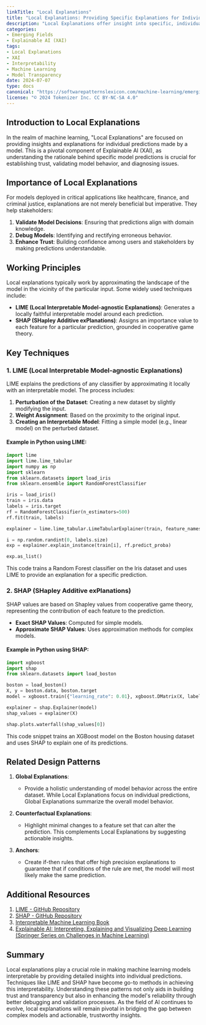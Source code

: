 ```yaml
---
linkTitle: "Local Explanations"
title: "Local Explanations: Providing Specific Explanations for Individual Predictions"
description: "Local Explanations offer insight into specific, individual predictions made by machine learning models, crucial for interpreting and understanding model behavior."
categories:
- Emerging Fields
- Explainable AI (XAI)
tags:
- Local Explanations
- XAI
- Interpretability
- Machine Learning
- Model Transparency
date: 2024-07-07
type: docs
canonical: "https://softwarepatternslexicon.com/machine-learning/emerging-fields/explainable-ai-(xai)/local-explanations"
license: "© 2024 Tokenizer Inc. CC BY-NC-SA 4.0"
---
```


## Introduction to Local Explanations

In the realm of machine learning, "Local Explanations" are focused on providing insights and explanations for individual predictions made by a model. This is a pivotal component of Explainable AI (XAI), as understanding the rationale behind specific model predictions is crucial for establishing trust, validating model behavior, and diagnosing issues.

## Importance of Local Explanations

For models deployed in critical applications like healthcare, finance, and criminal justice, explanations are not merely beneficial but imperative. They help stakeholders:

1. **Validate Model Decisions**: Ensuring that predictions align with domain knowledge.
2. **Debug Models**: Identifying and rectifying erroneous behavior.
3. **Enhance Trust**: Building confidence among users and stakeholders by making predictions understandable.

## Working Principles

Local explanations typically work by approximating the landscape of the model in the vicinity of the particular input. Some widely used techniques include:

- **LIME (Local Interpretable Model-agnostic Explanations)**: Generates a locally faithful interpretable model around each prediction.
- **SHAP (SHapley Additive exPlanations)**: Assigns an importance value to each feature for a particular prediction, grounded in cooperative game theory.

## Key Techniques

### 1. LIME (Local Interpretable Model-agnostic Explanations)

LIME explains the predictions of any classifier by approximating it locally with an interpretable model. The process includes:

1. **Perturbation of the Dataset**: Creating a new dataset by slightly modifying the input.
2. **Weight Assignment**: Based on the proximity to the original input.
3. **Creating an Interpretable Model**: Fitting a simple model (e.g., linear model) on the perturbed dataset.

#### Example in Python using LIME:

```python
import lime
import lime.lime_tabular
import numpy as np
import sklearn
from sklearn.datasets import load_iris
from sklearn.ensemble import RandomForestClassifier

iris = load_iris()
train = iris.data
labels = iris.target
rf = RandomForestClassifier(n_estimators=500)
rf.fit(train, labels)

explainer = lime.lime_tabular.LimeTabularExplainer(train, feature_names=iris.feature_names, class_names=iris.target_names, discretize_continuous=True)

i = np.random.randint(0, labels.size)
exp = explainer.explain_instance(train[i], rf.predict_proba)

exp.as_list()
```
This code trains a Random Forest classifier on the Iris dataset and uses LIME to provide an explanation for a specific prediction.

### 2. SHAP (SHapley Additive exPlanations)

SHAP values are based on Shapley values from cooperative game theory, representing the contribution of each feature to the prediction. 

- **Exact SHAP Values**: Computed for simple models.
- **Approximate SHAP Values**: Uses approximation methods for complex models.

#### Example in Python using SHAP:

```python
import xgboost
import shap
from sklearn.datasets import load_boston

boston = load_boston()
X, y = boston.data, boston.target
model = xgboost.train({"learning_rate": 0.01}, xgboost.DMatrix(X, label=y), 100)

explainer = shap.Explainer(model)
shap_values = explainer(X)

shap.plots.waterfall(shap_values[0])
```
This code snippet trains an XGBoost model on the Boston housing dataset and uses SHAP to explain one of its predictions.

## Related Design Patterns

1. **Global Explanations**: 
    - Provide a holistic understanding of model behavior across the entire dataset. While Local Explanations focus on individual predictions, Global Explanations summarize the overall model behavior.

2. **Counterfactual Explanations**:
    - Highlight minimal changes to a feature set that can alter the prediction. This complements Local Explanations by suggesting actionable insights.

3. **Anchors**: 
    - Create if-then rules that offer high precision explanations to guarantee that if conditions of the rule are met, the model will most likely make the same prediction.

## Additional Resources

1. [LIME - GitHub Repository](https://github.com/marcotcr/lime)
2. [SHAP - GitHub Repository](https://github.com/slundberg/shap)
3. [Interpretable Machine Learning Book](https://christophm.github.io/interpretable-ml-book/)
4. [Explainable AI: Interpreting, Explaining and Visualizing Deep Learning (Springer Series on Challenges in Machine Learning)](https://www.springer.com/gp/book/9783030430107)

## Summary

Local explanations play a crucial role in making machine learning models interpretable by providing detailed insights into individual predictions. Techniques like LIME and SHAP have become go-to methods in achieving this interpretability. Understanding these patterns not only aids in building trust and transparency but also in enhancing the model's reliability through better debugging and validation processes. As the field of AI continues to evolve, local explanations will remain pivotal in bridging the gap between complex models and actionable, trustworthy insights.


